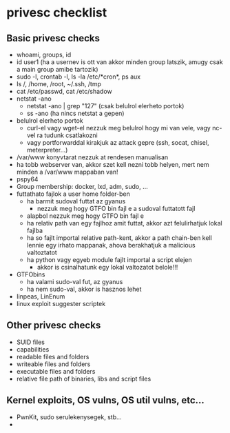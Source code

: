 # privesc checklist
## Basic privesc checks
* whoami, groups, id
* id user1 (ha a usernev is ott van akkor minden group latszik, amugy csak a main group amibe tartozik)
* sudo -l, crontab -l, ls -la /etc/&ast;cron&ast;, ps aux
* ls /, /home, /root, ~/.ssh, /tmp
* cat /etc/passwd, cat /etc/shadow
* netstat -ano
  * netstat -ano | grep "127" (csak belulrol elerheto portok)
  * ss -ano (ha nincs netstat a gepen)
* belulrol elerheto portok
  * curl-el vagy wget-el nezzuk meg belulrol hogy mi van vele, vagy nc-vel ra tudunk csatlakozni
  * vagy portforwarddal kirakjuk az attack gepre (ssh, socat, chisel, meterpreter...)
* /var/www konyvtarat nezzuk at rendesen manualisan
* ha tobb webserver van, akkor szet kell nezni tobb helyen, mert nem minden a /var/www mappaban van!
* pspy64
* Group membership: docker, lxd, adm, sudo, ...
* futtathato fajlok a user home folder-ben
  * ha barmit sudoval futtat az gyanus
    * nezzuk meg hogy GTFO bin fajl e a sudoval futtatott fajl
  * alapbol nezzuk meg hogy GTFO bin fajl e
  * ha relativ path van egy fajlhoz amit futtat, akkor azt felulirhatjuk lokal fajlba
  * ha so fajlt importal relative path-kent, akkor a path chain-ben kell lennie egy irhato mappanak, ahova berakhatjuk a malicious valtoztatot
  * ha python vagy egyeb module fajlt importal a script elejen
    * akkor is csinalhatunk egy lokal valtozatot belole!!!
* GTFObins
  * ha valami sudo-val fut, az gyanus
  * ha nem sudo-val, akkor is hasznos lehet
* linpeas, LinEnum
* linux exploit suggester scriptek
## Other privesc checks
* SUID files
* capabilities
* readable files and folders
* writeable files and folders
* executable files and folders
* relative file path of binaries, libs and script files
## Kernel exploits, OS vulns, OS util vulns, etc...
* PwnKit, sudo serulekenysegek, stb...
* 
